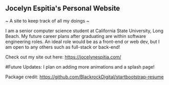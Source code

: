 ## Jocelyn Espitia's Personal Website

~ A site to keep track of all my doings ~

I am a senior computer science student at California State University, Long Beach. My future career plans after graduating are within software engineering roles. An ideal role would be as a front-end or web dev, but I am open to any others such as full-stack or back-end!

Check out my site out here: https://jocelynespitia.com/

#Future Updates:
I plan on adding more animations and a splash page!

Package credit: https://github.com/BlackrockDigital/startbootstrap-resume

